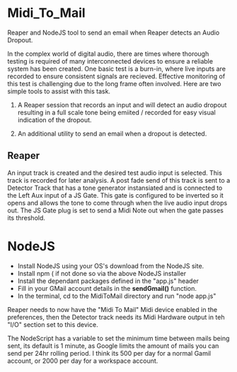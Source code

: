 # Midi_To_Mail
Reaper and NodeJS tool to send an email when Reaper detects an Audio Dropout. 

In the complex world of digital audio, there are times where thorough testing is required of many interconnected devices to ensure a reliable system has been created. One basic test is a burn-in, where live inputs are recorded to ensure consistent signals are recieved. Effective monitoring of this test is challenging due to the long frame often involved. Here are two simple tools to assist with this task.

1. A Reaper session that records an input and will detect an audio dropout resulting in a full scale tone being emiited / recorded for easy visual indication of the dropout. 

1. An additional utility to send an email when a dropout is detected. 

## Reaper
An input track is created and the desired test audio input is selected. This track is recorded for later analysis. A post fade send of this track is sent to a Detector Track that has a tone generator instansiated and is connected to the Left Aux input of a JS Gate. This gate is configured to be inverted so it opens and allows the tone to come through when the live audio input drops out. The JS Gate plug is set to send a Midi Note out when the gate passes its threshold.

# NodeJS
* Install NodeJS using your OS's download from the NodeJS site. 
* Install npm ( if not done so via the above NodeJS installer
* Install the dependant packages defined in the "app.js" header
* Fill in your GMail account details in the **sendGmail()** function.
* In the terminal, cd to the MidiToMail directory and run "node app.js"

Reaper needs to now have the "Midi To Mail" Midi device enabled in the preferences, then the Detector track needs its Midi Hardware output in teh "I/O" section set to this device. 

The NodeScript has a variable to set the minimum time between mails being sent, its default is 1 minute, as Google limits the amount of mails you can send per 24hr rolling period. I think its 500 per day for a normal Gamil account, or 2000 per day for a workspace account.
